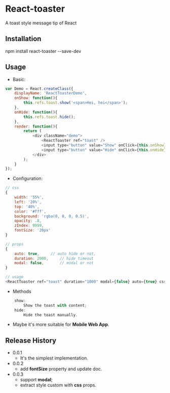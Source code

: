 React-toaster
=========

A toast style message tip of React

## Installation

  npm install react-toaster --save-dev

## Usage
	
* Basic:
		
```javascript	
var Demo = React.createClass({
    displayName: 'ReactToasterDemo',
    onShow: function(){
        this.refs.toast.show('<span>Hei, hei</span>');
    },
    onHide: function(){
        this.refs.toast.hide();
    },
    render: function(){
        return (
            <div className="demo">
                <ReactToaster ref="toast" />
                <input type="button" value="Show" onClick={this.onShow}/>
                <input type="button" value="Hide" onClick={this.onHide}/>
            </div>
        );
    }
});
```
* Configuration:

```javascript
// css
{
    width: '55%',	
    left: '20%',			
    top: '40%',
    color: '#fff',
    background: 'rgba(0, 0, 0, 0.5)',
    opacity: .8,
    zIndex: 9999,
    fontSize: '20px'
}

// props
{
	auto: true,		// auto hide or not,
	duration: 2000, 	// hide timeout
	modal: false,		// modal or not
}

// usage
<ReactToaster ref="toast" duration="1000" modal={false} auto={true} css={{background: 'red'}} />
```
* Methods
	
```javascript
	show: 
		Show the toast with content;
	hide: 
		Hide the toast manually.
```
* Maybe it's more suitable for **Mobile Web App**.

## Release History

* 0.0.1 
	* It's the simplest implementation.
* 0.0.2
   * add **fontSize** property and update doc.  
* 0.0.3
	* support **modal**;
	* extract style custom with **css** props.
